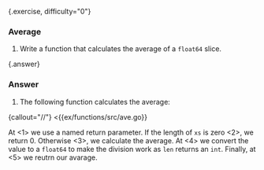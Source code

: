{.exercise, difficulty="0"}
### Average
1. Write a function that calculates the average of a `float64` slice.


{.answer}
### Answer
1. The following function calculates the average:

 {callout="//"}
 <{{ex/functions/src/ave.go}}

 At <1> we use a named return parameter.  If the length of `xs` is zero <2>, we
 return 0.  Otherwise <3>, we calculate the average.  At <4>  we convert the
 value to a `float64` to make the division work as `len` returns an `int`.
 Finally, at <5> we reutrn our avarage.
